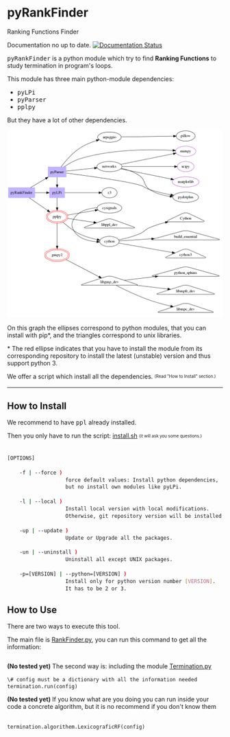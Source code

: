 # pyRankFinder
Ranking Functions Finder

Documentation no up to date.
[![Documentation Status](https://readthedocs.org/projects/pyrankfinder/badge/?version=latest)](http://pyrankfinder.readthedocs.io/en/latest/?badge=latest)

<kbd>pyRankFinder</kbd> is a python module which try to find **Ranking Functions** to study termination in program's loops. 

This module has three main python-module dependencies:
- <kbd>pyLPi</kbd>
- <kbd>pyParser</kbd>
- <kbd>pplpy</kbd>

But they have a lot of other dependencies.

![](dependencies.png)

On this graph the ellipses correspond to python modules, that you
can install with pip*, and the triangles correspond to unix libraries.

\* The red ellipse indicates that you have to install the module from its corresponding repository to install the latest (unstable) version and thus support python 3.

We offer a script which install all the dependencies. <sub><sup> (Read "How to Install" section.)</sup></sub>

----------

How to Install
------------------

We recommend to have <kbd>ppl</kbd> already installed.

Then you only have to run the script: [install.sh](install.sh) <sub><sup>(it will ask you some questions.)</sup></sub>

```install.sh [OPTIONS]

[OPTIONS]

    -f | --force ) 
                   force default values: Install python dependencies, 
                   but no install own modules like pyLPi.

    -l | --local ) 
                   Install local version with local modifications.
                   Otherwise, git repository version will be installed.

    -up | --update ) 
                   Update or Upgrade all the packages.

    -un | --uninstall )
                   Uninstall all except UNIX packages.

    -p=[VERSION] | --python=[VERSION] )
                   Install only for python version number [VERSION].
                   It has to be 2 or 3.
```

How to Use
---------------

There are two ways to execute this tool. 

The main file is [RankFinder.py](pyRankFinder/RankFinder.py),
you can run this command to get all the information:

```python rankfinder.py --help
```

**(No tested yet)** The second way is: including the module [Termination.py](pyRankFinder/Termination.py)
```import termination
\# config must be a dictionary with all the information needed
termination.run(config)
```
**(No tested yet)** If you know what are you doing you can run inside your code a concrete algorithm, but it is no recommend if you don't know them

```import termination.algorithm

termination.algorithem.LexicograficRF(config)
```

